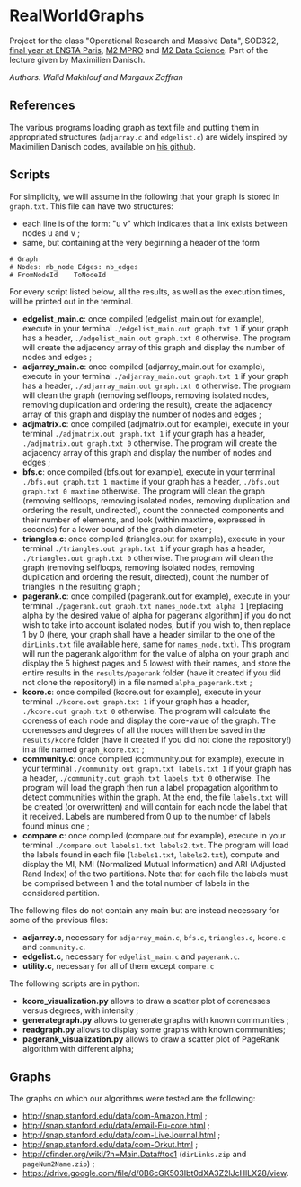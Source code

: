 # RealWorldGraphs

Project for the class "Operational Research and Massive Data", SOD322, [final year  at ENSTA Paris](https://perso.ensta-paris.fr/~pcarpent/SOD/), [M2 MPRO](https://uma.ensta-paris.fr/mpro/) and [M2 Data Science](https://datascience-x-master-paris-saclay.fr/). Part of the lecture given by Maximilien Danisch.

_Authors: Walid Makhlouf and Margaux Zaffran_

## References

The various programs loading graph as text file and putting them in appropriated structures (```adjarray.c``` and ```edgelist.c```) are widely inspired by Maximilien Danisch codes, available on [his github](https://github.com/maxdan94/LoadGraph).

## Scripts

For simplicity, we will assume in the following that your graph is stored in ```graph.txt```. This file can have two structures:
- each line is of the form: "u v" which indicates that a link exists between nodes u and v ;
- same, but containing at the very beginning a header of the form
```# Undirected graph: ../graph.txt
# Graph
# Nodes: nb_node Edges: nb_edges
# FromNodeId	ToNodeId
```

For every script listed below, all the results, as well as the execution times, will be printed out in the terminal.

- **edgelist_main.c**: once compiled (edgelist_main.out for example), execute in your terminal ```./edgelist_main.out graph.txt 1``` if your graph has a header, ```./edgelist_main.out graph.txt 0``` otherwise. The program will create the adjacency array of this graph and display the number of nodes and edges ;
- **adjarray_main.c**: once compiled (adjarray_main.out for example), execute in your terminal ```./adjarray_main.out graph.txt 1``` if your graph has a header, ```./adjarray_main.out graph.txt 0``` otherwise. The program will clean the graph (removing selfloops, removing isolated nodes, removing duplication and ordering the result), create the adjacency array of this graph and display the number of nodes and edges ;
- **adjmatrix.c**: once compiled (adjmatrix.out for example), execute in your terminal ```./adjmatrix.out graph.txt 1``` if your graph has a header, ```./adjmatrix.out graph.txt 0``` otherwise. The program will create the adjacency array of this graph and display the number of nodes and edges ;
- **bfs.c**: once compiled (bfs.out for example), execute in your terminal ```./bfs.out graph.txt 1 maxtime``` if your graph has a header, ```./bfs.out graph.txt 0 maxtime``` otherwise. The program will clean the graph (removing selfloops, removing isolated nodes, removing duplication and ordering the result, undirected), count the connected components and their number of elements, and look (within maxtime, expressed in seconds) for a lower bound of the graph diameter  ;
- **triangles.c**: once compiled (triangles.out for example), execute in your terminal ```./triangles.out graph.txt 1``` if your graph has a header, ```./triangles.out graph.txt 0``` otherwise. The program will clean the graph (removing selfloops, removing isolated nodes, removing duplication and ordering the result, directed), count the number of triangles in the resulting graph ;
- **pagerank.c**: once compiled (pagerank.out for example), execute in your terminal ```./pagerank.out graph.txt names_node.txt alpha 1``` [replacing alpha by the desired value of alpha for pagerank algorithm] if you do not wish to take into account isolated nodes, but if you wish to, then replace 1 by 0 (here, your graph shall have a header similar to the one of the ```dirLinks.txt``` file available [here](http://cfinder.org/wiki/?n=Main.Data#toc1 ), same for ```names_node.txt```). This program will run the pagerank algorithm for the value of alpha on your graph and display the 5 highest pages and 5 lowest with their names, and store the entire results in the ```results/pagerank``` folder (have it created if you did not clone the repository!) in a file named ```alpha_pagerank.txt``` ;
- **kcore.c**: once compiled (kcore.out for example), execute in your terminal ```./kcore.out graph.txt 1``` if your graph has a header, ```./kcore.out graph.txt 0``` otherwise. The program will calculate the coreness of each node and display the core-value of the graph. The corenesses and degrees of all the nodes will then be saved in the ```results/kcore``` folder (have it created if you did not clone the repository!) in a file named ```graph_kcore.txt``` ;
- **community.c**: once compiled (community.out for example), execute in your terminal ```./community.out graph.txt labels.txt 1``` if your graph has a header, ```./community.out graph.txt labels.txt 0``` otherwise. The program will load the graph then run a label propagation algorithm to detect communities within the graph. At the end, the file ```labels.txt``` will be created (or overwritten) and will contain for each node the label that it received. Labels are numbered from 0 up to the number of labels found minus one ;
- **compare.c**: once compiled (compare.out for example), execute in your terminal ```./compare.out labels1.txt labels2.txt```. The program will load the labels found in each file (```labels1.txt```, ```labels2.txt```), compute and display the MI, NMI (Normalized Mutual Information) and ARI (Adjusted Rand Index) of the two partitions. Note that for each file the labels must be comprised between 1 and the total number of labels in the considered partition.

The following files do not contain any main but are instead necessary for some of the previous files:
- **adjarray.c**, necessary for ```adjarray_main.c```, ```bfs.c```, ```triangles.c```, ```kcore.c``` and ```community.c```.
- **edgelist.c**, necessary for ```edgelist_main.c``` and ```pagerank.c```.
- **utility.c**, necessary for all of them except ```compare.c```

The following scripts are in python:
- **kcore_visualization.py** allows to draw a scatter plot of corenesses versus degrees, with intensity ;
- **generategraph.py** allows to generate graphs with known communities ;
- **readgraph.py** allows to display some graphs with known communities;
- **pagerank_visualization.py** allows to draw a scatter plot of PageRank algorithm with different alpha;

## Graphs

The graphs on which our algorithms were tested are the following:
- http://snap.stanford.edu/data/com-Amazon.html ;
- http://snap.stanford.edu/data/email-Eu-core.html ;
- http://snap.stanford.edu/data/com-LiveJournal.html ;
- http://snap.stanford.edu/data/com-Orkut.html ;
- http://cfinder.org/wiki/?n=Main.Data#toc1 (```dirLinks.zip``` and ```pageNum2Name.zip```) ;
- https://drive.google.com/file/d/0B6cGK503Ibt0dXA3Z2lJcHlLX28/view.
